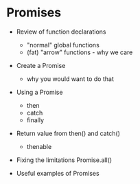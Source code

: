 # Promises

* Review of function declarations	
	* "normal" global functions
	* (fat) "arrow" functions - why we care

* Create a Promise
	* why you would want to do that

* Using a Promise
	* then
	* catch
	* finally

* Return value from then() and catch()
	* thenable

* Fixing the limitations Promise.all() 

* Useful examples of Promises





